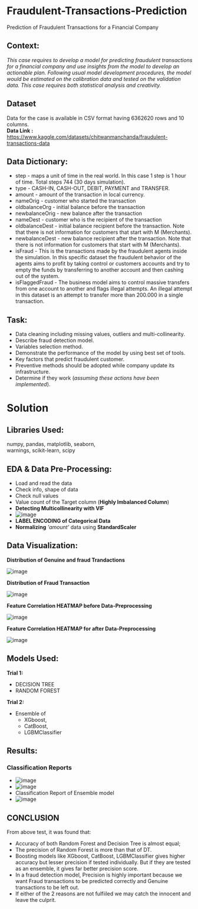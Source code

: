 # Fraudulent-Transactions-Prediction
Prediction of Fraudulent Transactions for a  Financial Company


## Context:

_This case requires to develop a model for predicting fraudulent transactions for a financial company and use insights from the model to develop an actionable plan. Following usual model development procedures, the model would be estimated on the calibration data and tested on the validation data. This case requires both statistical analysis and creativity._

## Dataset

Data for the case is available in CSV format having 6362620 rows and 10 columns.  
**Data Link :** https://www.kaggle.com/datasets/chitwanmanchanda/fraudulent-transactions-data

## Data Dictionary:

- step - maps a unit of time in the real world. In this case 1 step is 1 hour of time. Total steps 744 (30 days simulation).
- type - CASH-IN, CASH-OUT, DEBIT, PAYMENT and TRANSFER.
- amount - amount of the transaction in local currency.
- nameOrig - customer who started the transaction
- oldbalanceOrg - initial balance before the transaction
- newbalanceOrig - new balance after the transaction
- nameDest - customer who is the recipient of the transaction
- oldbalanceDest - initial balance recipient before the transaction. Note that there is not information for customers that start with M (Merchants).
- newbalanceDest - new balance recipient after the transaction. Note that there is not information for customers that start with M (Merchants).
- isFraud - This is the transactions made by the fraudulent agents inside the simulation. In this specific dataset the fraudulent behavior of the agents aims to profit by taking control or customers accounts and try to empty the funds by transferring to another account and then cashing out of the system.
- isFlaggedFraud - The business model aims to control massive transfers from one account to another and flags illegal attempts. An illegal attempt in this dataset is an attempt to transfer more than 200.000 in a single transaction.

## Task:

- Data cleaning including missing values, outliers and multi-collinearity.  
- Describe fraud detection model.  
- Variables selection method.  
- Demonstrate the performance of the model by using best set of tools.  
- Key factors that predict fraudulent customer.  
- Preventive methods should be adopted while company update its infrastructure.  
- Determine if they work (_assuming these actions have been implemented_).  


# Solution


## Libraries Used:

numpy, pandas, matplotlib, seaborn,  
warnings, scikit-learn, scipy

## EDA & Data Pre-Processing:

- Load and read the data
- Check info, shape of data
- Check null values
- Value count of the Target column (**Highly Imbalanced Column**)
- **Detecting Multicollinearity with VIF**
- ![image](https://user-images.githubusercontent.com/38161827/183543698-b07314ba-96d5-4a6e-9d2f-cce89e9716f0.png)
- **LABEL ENCODING of Categorical Data**
- **Normalizing** _'amount'_ data using **StandardScaler**


## Data Visualization:

**Distribution of Genuine and fraud Trandactions**

![image](https://user-images.githubusercontent.com/38161827/183542311-4bac9a00-b234-41be-8ef9-3c7297d3ac40.png)

**Distribution of Fraud Transaction**

![image](https://user-images.githubusercontent.com/38161827/183542535-3d139a02-1b08-499d-9813-3a132be02ab7.png)

**Feature Correlation HEATMAP before Data-Preprocessing**

![image](https://user-images.githubusercontent.com/38161827/183542632-c7106ad4-ee7f-4d81-960b-1ed713b43ef3.png)

**Feature Correlation HEATMAP for after Data-Preprocessing**

![image](https://user-images.githubusercontent.com/38161827/183543238-c7522f3a-70f8-410e-a9ed-b5db8218229f.png)


## Models Used:

**Trial 1:** 
- DECISION TREE
- RANDOM FOREST

**Trial 2:** 
- Ensemble of 
  - XGboost, 
  - CatBoost, 
  - LGBMClassifier

## Results:

### Classification Reports
- ![image](https://user-images.githubusercontent.com/38161827/183544266-2af706c8-377a-4df9-ab93-e0c6c83b92cc.png)
- ![image](https://user-images.githubusercontent.com/38161827/183544289-cca73b9f-162d-4e84-96f6-e1eb5ff0a5df.png)
- Classification Report of Ensemble model
- ![image](https://user-images.githubusercontent.com/38161827/183544349-c3fee527-9324-47fc-aedb-095cf71fa89c.png)


## CONCLUSION

From above test, it was found that:

- Accuracy of both Random Forest and Decision Tree is almost equal;
- The precision of Random Forest is more than that of DT.
- Boosting models like XGboost, CatBoost, LGBMClassifier gives higher accuracy but lesser precision if tested individually. But if they are tested as an ensemble, it gives far better precision score.
- In a fraud detection model, Precision is highly important because we want Fraud transactions to be predicted correctly and Genuine transactions to be left out.
- If either of the 2 reasons are not fulfiiled we may catch the innocent and leave the culprit.
